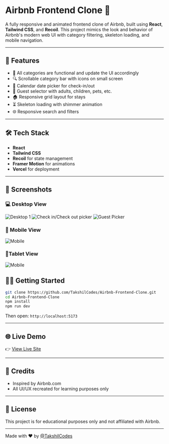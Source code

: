 # Airbnb Frontend Clone 🏡

A fully responsive and animated frontend clone of Airbnb, built using **React**, **Tailwind CSS**, and **Recoil**. This project mimics the look and behavior of Airbnb's modern web UI with category filtering, skeleton loading, and mobile navigation.

---

## 🚀 Features

- 📂 All categories are functional and update the UI accordingly 
- 🔍 Scrollable category bar with icons on small screen
- 📅 Calendar date picker for check-in/out
- 🧒 Guest selector with adults, children, pets, etc.
- 🏠 Responsive grid layout for stays
- ⏳ Skeleton loading with shimmer animation
- 🌐 Responsive search and filters

---

## 🛠 Tech Stack

- **React**
- **Tailwind CSS**
- **Recoil** for state management
- **Framer Motion** for animations
- **Vercel** for deployment

---

## 📸 Screenshots

### 💻 Desktop View

![Desktop 1](/Airbnb-Frontend-Clone/public/desktop1.png)
![Check in/Check out picker](/Airbnb-Frontend-Clone/public/checkin.png)
![Guest Picker](/Airbnb-Frontend-Clone/public/guestpicker.png)

### 📱 Mobile View

![Mobile](/Airbnb-Frontend-Clone/public/mobileview.png)

### 📱Tablet View

![Mobile](/Airbnb-Frontend-Clone/public/ipadview.png)


## 🧑‍💻 Getting Started

```bash
git clone https://github.com/TakshilCodes/Airbnb-Frontend-Clone.git
cd Airbnb-Frontend-Clone
npm install
npm run dev
```

Then open: `http://localhost:5173`

---

## 🌐 Live Demo

👉 [View Live Site](https://takshil-airbnb-clone.vercel.app/)  

---

## 🙌 Credits

- Inspired by Airbnb.com
- All UI/UX recreated for learning purposes only

---

## 📄 License

This project is for educational purposes only and not affiliated with Airbnb.

---

Made with ❤️ by [@TakshilCodes](https://github.com/TakshilCodes)